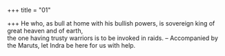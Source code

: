 +++
title = "01"

+++
He who, as bull at home with his bullish powers, is sovereign king of  great heaven and of earth,  
the one having trusty warriors is to be invoked in raids. – Accompanied  by the Maruts, let Indra be here for us with help.  
